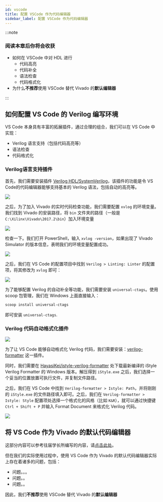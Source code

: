 ```yaml
---
id: vscode
title: 配置 VSCode 作为代码编辑器
sidebar_label: 配置 VSCode 作为代码编辑器
---
```


:::note

### 阅读本章后你将会收获


- 如何在 VSCode 中对 HDL 进行
  - 代码高亮
  - 代码补全
  - 语法检查
  - 代码格式化
- 为什么**不推荐**使用 VSCode 替代 Vivado 的**默认编辑器**

:::

## 如何配置 VS Code 的 Verilog 编写环境

VS Code 本身具有丰富的拓展插件，通过合理的组合，我们可以在 VS Code 中实现：
- Verilog 语言支持（包括代码高亮等）
- 语法检查
- 代码格式化

### Verilog语言支持插件

首先，我们需要安装插件 [Verilog HDL/SystemVerilog](https://marketplace.visualstudio.com/items?itemName=mshr-h.VerilogHDL)，该插件的功能是令 VS Code的代码编辑器能够支持基本的 Verilog 语法，包括自动的高亮等。

![](https://pic.downk.cc/item/5f599f79160a154a67919212.png)

之后，为了加入 Vivado 的实时代码检查功能，我们需要配置 `xvlog` 的环境变量。我们找到 Vivado 的安装路径，将 `bin` 文件夹的路径（一般是 `C:\Xilinx\Vivado\2017.2\bin`）加入环境变量

![](https://i.loli.net/2019/08/27/DsFZ3LbV4N2lSzP.png)

检查一下。我们打开 PowerShell，输入 `xvlog -version`，如果出现了 Vivado Simulator 的版本信息，表明我们的环境变量配置成功。

![](https://i.loli.net/2019/08/27/nfWDC5SG8y1Mrea.png)

之后，我们在 VS Code 的配置项目中找到 `Verilog > Linting: Linter` 的配置项，将其修改为 `xvlog` 即可：

![](https://i.loli.net/2019/08/27/6UXS9iZ7QmFNVaA.png)

为了能够配置 Verilog 的自动补全等功能，我们需要安装 `universal-ctags`。使用 scoop 包管理，我们在 Windows 上面直接输入：

```powershell
scoop install universal-ctags
```

即可安装 `universal-ctags`.

### Verilog 代码自动格式化插件

![](https://i.loli.net/2019/08/27/QWiVmlJBOKZD6Fo.png)

为了让 VS Code 能够自动格式化 Verilog 代码，我们需要安装：[verilog-formatter](https://marketplace.visualstudio.com/items?itemName=IsaacT.verilog-formatter) 这一插件。

同时，我们需要在 [HayasiKei/istyle-verilog-formatter](https://github.com/HayasiKei/istyle-verilog-formatter/releases/) 处下载最新编译的 iStyle Verilog Formatter 的 Windows 版本。解压得到 `iStyle.exe` 之后，我们选择一个妥当的位置放置可执行文件，并复制文件路径。

之后，我们在 VS Code 中找到 `Verilog-formatter > Istyle: Path`，并将刚刚的 `iStyle.exe` 的文件路径填入即可。之后，我们在 `Verilog-formatter > Istyle: Style` 配置项处选择一个格式化的风格（比如 `K&R`），就可以通过快捷键 `Ctrl + Shift + P` 并输入 Format Document 来格式化 Verilog 代码。

![](https://i.loli.net/2019/08/27/N4WLjS6DUpJwG3d.png)

## 将 VS Code 作为 Vivado 的默认代码编辑器

这部分内容可以参考往届学长所编写的内容，请[点击此处](https://zanpu.spencerwoo.com/1_preparations/1-3_editor.html)。

但在我们的实际使用过程中，使用 VS Code 作为 Vivado 的默认代码编辑器实际上存在着诸多的问题，包括：
- 问题。。。
- 问题。。
- 问题。。

因此，我们**不推荐**使用 VSCode 替代 Vivado 的**默认编辑器**
